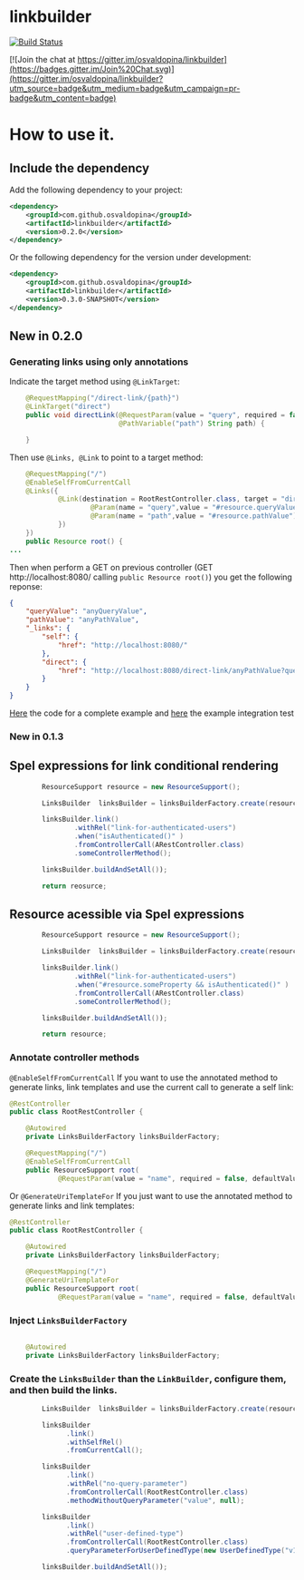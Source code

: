 # linkbuilder

[![Build Status](https://travis-ci.org/osvaldopina/linkbuilder.svg?branch=master)](https://travis-ci.org/osvaldopina/linkbuilder)

[![Join the chat at https://gitter.im/osvaldopina/linkbuilder](https://badges.gitter.im/Join%20Chat.svg)](https://gitter.im/osvaldopina/linkbuilder?utm_source=badge&utm_medium=badge&utm_campaign=pr-badge&utm_content=badge)

# How to use it.

## Include the dependency

Add the following dependency to your project:

```xml
<dependency>
    <groupId>com.github.osvaldopina</groupId>
    <artifactId>linkbuilder</artifactId>
    <version>0.2.0</version>
</dependency>

```

Or the following dependency for the version under development:

```xml
<dependency>
    <groupId>com.github.osvaldopina</groupId>
    <artifactId>linkbuilder</artifactId>
    <version>0.3.0-SNAPSHOT</version>
</dependency>

```
## New in 0.2.0

### Generating links using only annotations

Indicate the  target method  using ```@LinkTarget```:

```java
    @RequestMapping("/direct-link/{path}")
    @LinkTarget("direct")
    public void directLink(@RequestParam(value = "query", required = false) String query,
                           @PathVariable("path") String path) {

    }
```
Then  use ```@Links, @Link``` to point to a target method:
```java
    @RequestMapping("/")
    @EnableSelfFromCurrentCall
    @Links({
            @Link(destination = RootRestController.class, target = "direct", relation = "direct", params = {
                    @Param(name = "query",value = "#resource.queryValue"),
                    @Param(name = "path",value = "#resource.pathValue")
            })
    })
    public Resource root() {
...
```
Then when perform a GET on previous controller (GET http://localhost:8080/ calling ```public Resource root()```)
you get the following reponse:
```json
{
    "queryValue": "anyQueryValue",
    "pathValue": "anyPathValue",
    "_links": {
        "self": {
            "href": "http://localhost:8080/"
        },
        "direct": {
            "href": "http://localhost:8080/direct-link/anyPathValue?query=anyQueryValue"
        }
    }
}
```

[Here](examples/src/main/java/com/github/osvaldopina/linkbuilder/example/directlink) the code for a complete example and
[here](examples/src/test/java/com/github/osvaldopina/linkbuilder/example/userdefinedtype) the example integration test


### New in 0.1.3

## Spel expressions for link conditional rendering

 ```java
         ResourceSupport resource = new ResourceSupport();

         LinksBuilder  linksBuilder = linksBuilderFactory.create(resource);

         linksBuilder.link()
                 .withRel("link-for-authenticated-users")
                 .when("isAuthenticated()" )
                 .fromControllerCall(ARestController.class)
                 .someControllerMethod();

         linksBuilder.buildAndSetAll());

         return reosurce;
 ```

## Resource acessible via Spel expressions

 ```java
         ResourceSupport resource = new ResourceSupport();

         LinksBuilder  linksBuilder = linksBuilderFactory.create(resource);

         linksBuilder.link()
                 .withRel("link-for-authenticated-users")
                 .when("#resource.someProperty && isAuthenticated()" )
                 .fromControllerCall(ARestController.class)
                 .someControllerMethod();

         linksBuilder.buildAndSetAll());

         return resource;
 ```


### Annotate controller methods

```@EnableSelfFromCurrentCall``` If you want to use the annotated method to generate links, link templates and use the current call to generate a self link:

```java
@RestController
public class RootRestController {

    @Autowired
    private LinksBuilderFactory linksBuilderFactory;

    @RequestMapping("/")
    @EnableSelfFromCurrentCall
    public ResourceSupport root(
            @RequestParam(value = "name", required = false, defaultValue = "World") String name) {

```

Or ```@GenerateUriTemplateFor``` If you just want to use the annotated method to generate links and link templates:

```java
@RestController
public class RootRestController {

    @Autowired
    private LinksBuilderFactory linksBuilderFactory;

    @RequestMapping("/")
    @GenerateUriTemplateFor
    public ResourceSupport root(
            @RequestParam(value = "name", required = false, defaultValue = "World") String name) {

```

### Inject ```LinksBuilderFactory```

```java

    @Autowired
    private LinksBuilderFactory linksBuilderFactory;

```

### Create the ```LinksBuilder``` than the ```LinkBuilder```, configure them, and then build the links.

```java
        LinksBuilder  linksBuilder = linksBuilderFactory.create(resource);

        linksBuilder
              .link()
              .withSelfRel()
              .fromCurrentCall();

        linksBuilder
              .link()
              .withRel("no-query-parameter")
              .fromControllerCall(RootRestController.class)
              .methodWithoutQueryParameter("value", null);

        linksBuilder
              .link()
              .withRel("user-defined-type")
              .fromControllerCall(RootRestController.class)
              .queryParameterForUserDefinedType(new UserDefinedType("v1", "v2"));

        linksBuilder.buildAndSetAll());
 ```

